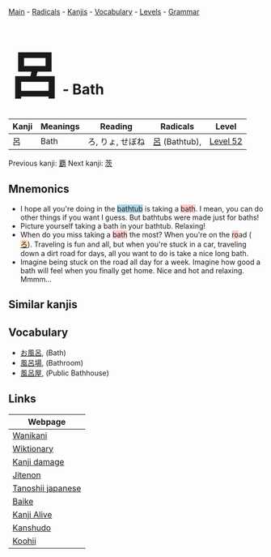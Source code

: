 <style> bigfont {font-size: 100px}</style>
[Main](../index.md) -
[Radicals](../radicals.md) -
[Kanjis](../kanjis.md) -
[Vocabulary](../vocabulary.md) -
[Levels](../levels.md) -
[Grammar](../grammar.md)
# <bigfont> 呂</bigfont> - Bath 

| Kanji | Meanings | Reading | Radicals | Level |
| --- | --- | --- | --- | --- |
| 呂 | Bath | ろ, りょ, せぼね | [呂](../radicals/呂.md) (Bathtub),  | [Level 52](../levels/wk_level52.md) |

Previous kanji: [覇](覇.md) Next kanji: [茨](茨.md) 

## Mnemonics
 * I hope all you're doing in the <span style="background-color:#ADD8E6"> bathtub</span> is taking a <span style="background-color:#ffcccb"> bath</span>. I mean, you can do other things if you want I guess. But bathtubs were made just for baths!
* Picture yourself taking a bath in your bathtub. Relaxing!
* When do you miss taking a <span style="background-color:#ffcccb"> bath</span> the most? When you're on the <span style="background-color:#ffcccb"> ro</span>ad (<span style="background-color:#fed8b1"> [ろ](https://jisho.org/search/ろ)</span>). Traveling is fun and all, but when you're stuck in a car, traveling down a dirt road for days, all you want to do is take a nice long bath.
* Imagine being stuck on the road all day for a week. Imagine how good a bath will feel when you finally get home. Nice and hot and relaxing. Mmmm...


## Similar kanjis
 


## Vocabulary
 * [お風呂](../vocabulary/呂.md), (Bath)
* [風呂場](../vocabulary/呂.md), (Bathroom)
* [風呂屋](../vocabulary/呂.md), (Public Bathhouse)



## Links 

| Webpage |
| --- |
| [Wanikani          ](https://www.wanikani.com/kanji/呂) |
| [Wiktionary        ](https://en.wiktionary.org/wiki/呂) |
| [Kanji damage      ](http://www.kanjidamage.com/kanji/search?utf8=✓&q=呂) |
| [Jitenon           ](https://jitenon.com/kanji/呂) |
| [Tanoshii japanese ](https://www.tanoshiijapanese.com/dictionary/kanji.cfm?k=呂) |
| [Baike             ](https://baike.baidu.com/item/呂) |
| [Kanji Alive       ](https://app.kanjialive.com/呂) |
| [Kanshudo          ](https://www.kanshudo.com/searchmn?q=呂) |
| [Koohii            ](https://kanji.koohii.com/study/kanji/呂) |
